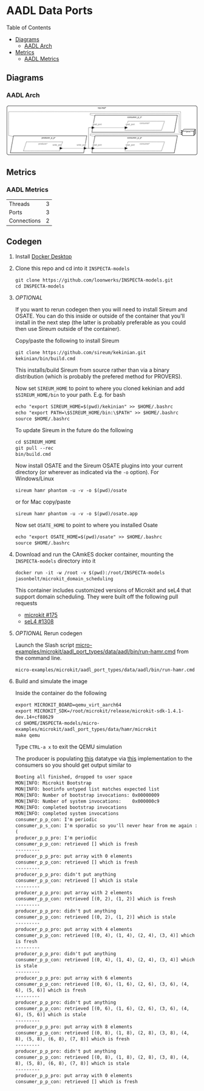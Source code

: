 # AADL Data Ports

 Table of Contents
  * [Diagrams](#diagrams)
    * [AADL Arch](#aadl-arch)
  * [Metrics](#metrics)
    * [AADL Metrics](#aadl-metrics)

## Diagrams
### AADL Arch
![AADL Arch](aadl/diagrams/arch.svg)

## Metrics
### AADL Metrics
| | |
|--|--|
|Threads|3|
|Ports|3|
|Connections|2|



## Codegen

1. Install [Docker Desktop](https://www.docker.com/products/docker-desktop/)

1. Clone this repo and cd into it ``INSPECTA-models``

   ```
   git clone https://github.com/loonwerks/INSPECTA-models.git
   cd INSPECTA-models
   ```

1. *OPTIONAL*

    If you want to rerun codegen then you will need to install Sireum
    and OSATE.  You can do this inside or outside of the container that you'll install in the next step (the latter is probably preferable as you could then use Sireum outside of the container).

    Copy/paste the following to install Sireum
    ```
    git clone https://github.com/sireum/kekinian.git
    kekinian/bin/build.cmd
    ```

    This installs/build Sireum from source rather than via a binary distribution (which is probably the prefered method for PROVERS).  

    Now set ``SIREUM_HOME`` to point to where you cloned kekinian and add ``$SIREUM_HOME/bin`` to your path.  E.g. for bash

    ```
    echo "export SIREUM_HOME=$(pwd)/kekinian" >> $HOME/.bashrc
    echo "export PATH=\$SIREUM_HOME/bin:\$PATH" >> $HOME/.bashrc
    source $HOME/.bashrc
    ```

    To update Sireum in the future do the following
    ```
    cd $SIREUM_HOME
    git pull --rec
    bin/build.cmd
    ```


    Now install OSATE and the Sireum OSATE plugins into your current directory (or wherever as indicated via the ``-o`` option).  For Windows/Linux 

    ```
    sireum hamr phantom -u -v -o $(pwd)/osate
    ```

    or for Mac copy/paste
    ```
    sireum hamr phantom -u -v -o $(pwd)/osate.app
    ```

    Now set ``OSATE_HOME`` to point to where you installed Osate

    ```
    echo "export OSATE_HOME=$(pwd)/osate" >> $HOME/.bashrc
    source $HOME/.bashrc
    ```

1. Download and run the CAmkES docker container, mounting the ``INSPECTA-models`` directory into it

   ```
   docker run -it -w /root -v $(pwd):/root/INSPECTA-models jasonbelt/microkit_domain_scheduling
   ```

   This container includes customized versions of Microkit and seL4 that support domain scheduling.  They were built off the following pull requests

   - [microkit #175](https://github.com/seL4/microkit/pull/175)
   - [seL4 #1308](https://github.com/seL4/seL4/pull/1308)

1. *OPTIONAL* Rerun codegen
   
    Launch the Slash script [micro-examples/microkit/aadl_port_types/data/aadl/bin/run-hamr.cmd](aadl/bin/run-hamr.cmd) from the command line.  

   ```
   micro-examples/microkit/aadl_port_types/data/aadl/bin/run-hamr.cmd
   ```

1. Build and simulate the image

    Inside the container do the following

    ```
    export MICROKIT_BOARD=qemu_virt_aarch64
    export MICROKIT_SDK=/root/microkit/release/microkit-sdk-1.4.1-dev.14+cf88629
    cd $HOME/INSPECTA-models/micro-examples/microkit/aadl_port_types/data/hamr/microkit
    make qemu
    ```

    Type ``CTRL-a x`` to exit the QEMU simulation

   The producer is populating [this](aadl/data_1_prod_2_cons.aadl#L23-L29) datatype via [this](hamr/microkit/components/producer_p_p_producer/src/producer_p_p_producer_user.c#L17-L35) implementation to the consumers so you should get output similar to

    ```
    Booting all finished, dropped to user space
    MON|INFO: Microkit Bootstrap
    MON|INFO: bootinfo untyped list matches expected list
    MON|INFO: Number of bootstrap invocations: 0x00000009
    MON|INFO: Number of system invocations:    0x000000c9
    MON|INFO: completed bootstrap invocations
    MON|INFO: completed system invocations
    consumer_p_p_con: I'm periodic
    consumer_p_s_con: I'm sporadic so you'll never hear from me again :(
    producer_p_p_pro: I'm periodic
    consumer_p_p_con: retrieved [] which is fresh
    ---------
    producer_p_p_pro: put array with 0 elements
    consumer_p_p_con: retrieved [] which is fresh
    ---------
    producer_p_p_pro: didn't put anything
    consumer_p_p_con: retrieved [] which is stale
    ---------
    producer_p_p_pro: put array with 2 elements
    consumer_p_p_con: retrieved [(0, 2), (1, 2)] which is fresh
    ---------
    producer_p_p_pro: didn't put anything
    consumer_p_p_con: retrieved [(0, 2), (1, 2)] which is stale
    ---------
    producer_p_p_pro: put array with 4 elements
    consumer_p_p_con: retrieved [(0, 4), (1, 4), (2, 4), (3, 4)] which is fresh
    ---------
    producer_p_p_pro: didn't put anything
    consumer_p_p_con: retrieved [(0, 4), (1, 4), (2, 4), (3, 4)] which is stale
    ---------
    producer_p_p_pro: put array with 6 elements
    consumer_p_p_con: retrieved [(0, 6), (1, 6), (2, 6), (3, 6), (4, 6), (5, 6)] which is fresh
    ---------
    producer_p_p_pro: didn't put anything
    consumer_p_p_con: retrieved [(0, 6), (1, 6), (2, 6), (3, 6), (4, 6), (5, 6)] which is stale
    ---------
    producer_p_p_pro: put array with 8 elements
    consumer_p_p_con: retrieved [(0, 8), (1, 8), (2, 8), (3, 8), (4, 8), (5, 8), (6, 8), (7, 8)] which is fresh
    ---------
    producer_p_p_pro: didn't put anything
    consumer_p_p_con: retrieved [(0, 8), (1, 8), (2, 8), (3, 8), (4, 8), (5, 8), (6, 8), (7, 8)] which is stale
    ---------
    producer_p_p_pro: put array with 0 elements
    consumer_p_p_con: retrieved [] which is fresh
    ```